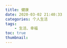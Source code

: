 ```yaml
---
title: 健康
date: 2020-03-02 21:40:33
categories: 个人生活
tags:
    - 生活、幸福 
toc: true
thumbnail: 
---
```


　

<!--more-->

